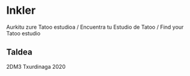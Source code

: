 # Inkler
Aurkitu zure Tatoo estudioa / Encuentra tu Estudio de Tatoo / Find your Tatoo estudio

## Taldea
2DM3 Txurdinaga 2020
